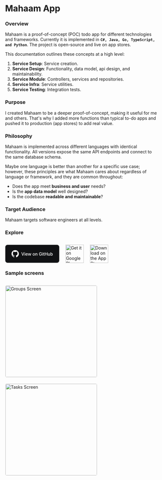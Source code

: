 # Mahaam App

### Overview

Mahaam is a proof-of-concept (POC) todo app for different technologies and frameworks. Currently it is implemented in **`C#, Java, Go, TypeScript, and Python`**. The project is open-source and live on app stores.

This documentation outlines these concepts at a high level:

1. **Service Setup**: Service creation.
2. **Service Design**: Functionality, data model, api design, and maintainability.
3. **Service Module**: Controllers, services and repositories.
4. **Service Infra**: Service utilities.
5. **Service Testing**: Integration tests.

### Purpose

I created Mahaam to be a deeper proof-of-concept, making it useful for me and others. That's why I added more functions than typical to-do apps and pushed it to production (app stores) to add real value.

### Philosophy

Mahaam is implemented across different languages with identical functionality. All versions expose the same API endpoints and connect to the same database schema.

Maybe one language is better than another for a specific use case; however, these principles are what Mahaam cares about regardless of language or framework, and they are common throughout:

- Does the app meet **business and user** needs?
- Is the **app data model** well designed?
- Is the codebase **readable and maintainable**?

### Target Audience

Mahaam targets software engineers at all levels.

### Explore

<div style="display: flex; gap: 20px; align-items: center; flex-wrap: wrap;margin-top: 30px;">
  <a href="https://github.com/ayasrah/mahaam" target="_blank" style="display: inline-flex; align-items: center; text-decoration: none; color: white; background-color:rgb(17, 18, 20); padding: 12px 20px; border-radius: 8px; font-weight: 500; height: 60px; box-sizing: border-box;border: 1px solid #979797;">
    <svg role="img" width="24" height="24" viewBox="0 0 24 24" xmlns="http://www.w3.org/2000/svg" style="margin-right: 8px;" fill="white"><path d="M12 0C5.37 0 0 5.37 0 12c0 5.3 3.438 9.8 8.207 11.385.6.11.793-.26.793-.577v-2.165c-3.338.726-4.042-1.61-4.042-1.61-.546-1.387-1.333-1.756-1.333-1.756-1.09-.745.083-.73.083-.73 1.205.085 1.84 1.24 1.84 1.24 1.07 1.835 2.805 1.305 3.49.998.108-.775.42-1.305.763-1.605-2.665-.3-5.466-1.332-5.466-5.93 0-1.31.467-2.38 1.235-3.22-.123-.303-.535-1.523.117-3.176 0 0 1.008-.322 3.3 1.23a11.5 11.5 0 0 1 3-.405c1.02.005 2.04.137 3 .405 2.29-1.552 3.297-1.23 3.297-1.23.653 1.653.24 2.873.117 3.176.77.84 1.235 1.91 1.235 3.22 0 4.61-2.805 5.625-5.475 5.92.43.37.823 1.1.823 2.22v3.293c0 .32.192.693.8.575C20.565 21.795 24 17.295 24 12c0-6.63-5.37-12-12-12z"/></svg>
    <span>View on GitHub</span>
  </a>
  <a href="https://play.google.com/store/apps/details?id=ayasrah.mahaam" target="_blank">
    <img src="https://upload.wikimedia.org/wikipedia/commons/7/78/Google_Play_Store_badge_EN.svg" alt="Get it on Google Play" style="height: 60px;">
  </a>
  <a href="https://apps.apple.com/us/app/mahaam/id6502533759" target="_blank">
    <img src="https://upload.wikimedia.org/wikipedia/commons/3/3c/Download_on_the_App_Store_Badge.svg" alt="Download on the App Store" style="height: 60px;">
  </a>
</div>

### Sample screens

<div style="display: flex; gap: 20px; align-items: center; flex-wrap: wrap; margin-top:30px;">
  <img src="/plans_screen.jpg" alt="Groups Screen" width="300" style="border: 1px solid #f0f0f0; border-radius:5px;" />
  <img src="/tasks_screen.jpg" alt="Tasks Screen" width="300" style="border: 1px solid #f0f0f0; border-radius:5px;" />
</div>
